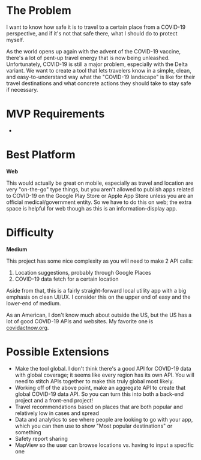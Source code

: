 # The Problem
I want to know how safe it is to travel to a certain place from a COVID-19 perspective, and if it's not that safe there, what I should do to protect myself.

As the world opens up again with the advent of the COVID-19 vaccine, there's a lot of pent-up travel energy that is now being unleashed. Unfortunately, COVID-19 is still a major problem, especially with the Delta variant. We want to create a tool that lets travelers know in a simple, clean, and easy-to-understand way what the "COVID-19 landscape" is like for their travel destinations and what concrete actions they should take to stay safe if necessary.

# MVP Requirements
- 

# Best Platform
**Web**

This would actually be great on mobile, especially as travel and location are very "on-the-go" type things, but you aren't allowed to publish apps related to COVID-19 on the Google Play Store or Apple App Store unless you are an official medical/government entity. So we have to do this on web; the extra space is helpful for web though as this is an information-display app.

# Difficulty
**Medium**

This project has some nice complexity as you will need to make 2 API calls:
1. Location suggestions, probably through Google Places
2. COVID-19 data fetch for a certain location

Aside from that, this is a fairly straight-forward local utility app with a big emphasis on clean UI/UX. I consider this on the upper end of easy and the lower-end of medium.

As an American, I don't know much about outside the US, but the US has a lot of good COVID-19 APIs and websites. My favorite one is [covidactnow.org](https://covidactnow.org/).

# Possible Extensions
- Make the tool global. I don't think there's a good API for COVID-19 data with global coverage; it seems like every region has its own API. You will need to stitch APIs together to make this truly global most likely.
- Working off of the above point, make an aggregate API to create that global COVID-19 data API. So you can turn this into both a back-end project and a front-end project!
- Travel recommendations based on places that are both popular and relatively low in cases and spread
- Data and analytics to see where people are looking to go with your app, which you can then use to show "Most popular destinations" or something
- Safety report sharing
- MapView so the user can browse locations vs. having to input a specific one
